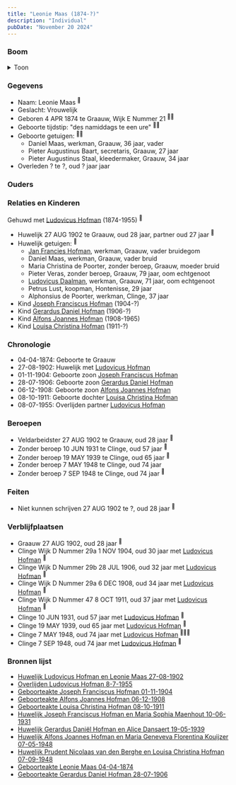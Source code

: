 ```yaml
---
title: "Leonie Maas (1874-?)"
description: "Individual"
pubDate: "November 20 2024"
---
```


### Boom
<details><summary>Toon</summary>

![test](https://www.plantuml.com/plantuml/svg/dPJVRzem4CVV_LUSoiEUaCAFf04XMg30XjXQJUrUfWavyG4MZerypX2g-h_FRGAjeAhIlULyTxxFtNtZQtBSkZnJZ3PIRxdb6IGytQoioRKO6MKiECirUHTgnzPI8AJIfWgBRyosRWyPPWbQAex8eKNZzbjaRsvD5IU2HmO0GsC5slkrJ3SQYNgzZ4lTxqEBFJ7s1UvUIX5ZHSh578sM2DyvfmlW1D-2e1b6S4ohJORZrhZbxtvSIbJY2NhTX2VxHMASKzZjGni6Tp-X4L-sOMevptTl8ccJAxNWMYnIQuWIuv5yoXLSFTCS479X_ieq9_XgbXdNhnmDWDguDGadmm_gDnhmu_RNvm1Yc3tCeT49GnWfgLVeSKgQNdU7GlWp7zQyXC73rCS5pHUeIH04SGGr9LThjqUbpCw37LDdXd2xXebVQIhfdOQYLgM6YduwGVi0Lt6W9SOKBRV2Lx_XVhNg3A9T1Q9v654G_H_5G2sD9fWPhhtt32Ai0X71pNZqp11NPeWBDNQYyytEJIw9msXj9Jcf-HbJ11Na7iFjwDuNyBBxt5pAFwjUBsN4Iec_7fJogfTQER7R9tPuOXSNUedLV_kNGg3-Sqmirtxg25cvYbD7nDWrQk5Vhdy0)
</details>

### Gegevens
- Naam: Leonie Maas <sup><a href="../s00425/" style="text-decoration:none" title="Huwelijk Ludovicus Hofman en Leonie Maas 27-08-1902">:link:</a></sup>
- Geslacht: Vrouwelijk
- Geboren 4 APR 1874 te Graauw, Wijk E Nummer 21 <sup><a href="../s00425/" style="text-decoration:none" title="Huwelijk Ludovicus Hofman en Leonie Maas 27-08-1902">:link:</a><a href="../s00448/" style="text-decoration:none" title="Geboorteakte Leonie Maas 04-04-1874">:link:</a></sup>
- Geboorte tijdstip: "des namiddags te een ure" <sup><a href="../s00425/" style="text-decoration:none" title="Huwelijk Ludovicus Hofman en Leonie Maas 27-08-1902">:link:</a><a href="../s00448/" style="text-decoration:none" title="Geboorteakte Leonie Maas 04-04-1874">:link:</a></sup>
- Geboorte getuigen: <sup><a href="../s00425/" style="text-decoration:none" title="Huwelijk Ludovicus Hofman en Leonie Maas 27-08-1902">:link:</a><a href="../s00448/" style="text-decoration:none" title="Geboorteakte Leonie Maas 04-04-1874">:link:</a></sup>
  - Daniel Maas, werkman, Graauw, 36 jaar, vader
  - Pieter Augustinus Baart, secretaris, Graauw, 27 jaar
  - Pieter Augustinus Staal, kleedermaker, Graauw, 34 jaar
- Overleden ? te ?, oud ? jaar jaar 

### Ouders

### Relaties en Kinderen

Gehuwd met [Ludovicus Hofman](../i00251/) (1874-1955) <sup><a href="../s00425/" style="text-decoration:none" title="Huwelijk Ludovicus Hofman en Leonie Maas 27-08-1902">:link:</a></sup>
- Huwelijk 27 AUG 1902 te Graauw, oud 28 jaar, partner oud 27 jaar <sup><a href="../s00425/" style="text-decoration:none" title="Huwelijk Ludovicus Hofman en Leonie Maas 27-08-1902">:link:</a></sup>
- Huwelijk getuigen:  <sup><a href="../s00425/" style="text-decoration:none" title="Huwelijk Ludovicus Hofman en Leonie Maas 27-08-1902">:link:</a></sup>
  - [Jan Francies Hofman](../i00035/), werkman, Graauw, vader bruidegom
  - Daniel Maas, werkman, Graauw, vader bruid
  - Maria Christina de Poorter, zonder beroep, Graauw, moeder bruid
  - Pieter Veras, zonder beroep, Graauw, 79 jaar, oom echtgenoot
  - [Ludovicus Daalman](../i00029/), werkman, Graauw, 71 jaar, oom echtgenoot
  - Petrus Lust, koopman, Hontenisse, 29 jaar
  - Alphonsius de Poorter, werkman, Clinge, 37 jaar
- Kind [Joseph Franciscus Hofman](../i00263/) (1904-?)
- Kind [Gerardus Daniel Hofman](../i00264/) (1906-?)
- Kind [Alfons Joannes Hofman](../i00265/) (1908-1965)
- Kind [Louisa Christina Hofman](../i00266/) (1911-?)

### Chronologie
- 04-04-1874: Geboorte te Graauw
- 27-08-1902: Huwelijk met [Ludovicus Hofman](../i00251/)
- 01-11-1904: Geboorte zoon [Joseph Franciscus Hofman](../i00263/)
- 28-07-1906: Geboorte zoon [Gerardus Daniel Hofman](../i00264/)
- 06-12-1908: Geboorte zoon [Alfons Joannes Hofman](../i00265/)
- 08-10-1911: Geboorte dochter [Louisa Christina Hofman](../i00266/)
- 08-07-1955: Overlijden partner [Ludovicus Hofman](../i00251/)

### Beroepen
- Veldarbeidster 27 AUG 1902 te Graauw, oud 28 jaar <sup><a href="../s00425/" style="text-decoration:none" title="Huwelijk Ludovicus Hofman en Leonie Maas 27-08-1902">:link:</a></sup>
- Zonder beroep 10 JUN 1931 te Clinge, oud 57 jaar <sup><a href="../s00443/" style="text-decoration:none" title="Huwelijk Joseph Franciscus Hofman en Maria Sophia Maenhout 10-06-1931">:link:</a></sup>
- Zonder beroep 19 MAY 1939 te Clinge, oud 65 jaar <sup><a href="../s00444/" style="text-decoration:none" title="Huwelijk Gerardus Daniël Hofman en Alice Dansaert 19-05-1939">:link:</a></sup>
- Zonder beroep 7 MAY 1948 te Clinge, oud 74 jaar 
- Zonder beroep 7 SEP 1948 te Clinge, oud 74 jaar <sup><a href="../s00446/" style="text-decoration:none" title="Huwelijk Prudent Nicolaas van den Berghe en Louisa Christina Hofman 07-09-1948 ">:link:</a></sup>

### Feiten
- Niet kunnen schrijven 27 AUG 1902 te ?, oud 28 jaar <sup><a href="../s00425/" style="text-decoration:none" title="Huwelijk Ludovicus Hofman en Leonie Maas 27-08-1902">:link:</a></sup>

### Verblijfplaatsen
- Graauw  27 AUG 1902, oud 28 jaar  <sup><a href="../s00425/" style="text-decoration:none" title="Huwelijk Ludovicus Hofman en Leonie Maas 27-08-1902">:link:</a></sup>
- Clinge Wijk D Nummer 29a 1 NOV 1904, oud 30 jaar met [Ludovicus Hofman](../i00251/) <sup><a href="../s00439/" style="text-decoration:none" title="Geboorteakte Joseph Franciscus Hofman 01-11-1904">:link:</a></sup>
- Clinge Wijk D Nummer 29b 28 JUL 1906, oud 32 jaar met [Ludovicus Hofman](../i00251/) <sup><a href="../s00440/" style="text-decoration:none" title="Geboorteakte Gerardus Daniel Hofman 28-07-1906">:link:</a></sup>
- Clinge Wijk D Nummer 29a 6 DEC 1908, oud 34 jaar met [Ludovicus Hofman](../i00251/) <sup><a href="../s00441/" style="text-decoration:none" title="Geboorteakte Alfons Joannes Hofman 06-12-1908">:link:</a></sup>
- Clinge Wijk D Nummer 47 8 OCT 1911, oud 37 jaar met [Ludovicus Hofman](../i00251/) <sup><a href="../s00442/" style="text-decoration:none" title="Geboorteakte Louisa Christina Hofman 08-10-1911">:link:</a></sup>
- Clinge  10 JUN 1931, oud 57 jaar met [Ludovicus Hofman](../i00251/) <sup><a href="../s00443/" style="text-decoration:none" title="Huwelijk Joseph Franciscus Hofman en Maria Sophia Maenhout 10-06-1931">:link:</a></sup>
- Clinge  19 MAY 1939, oud 65 jaar met [Ludovicus Hofman](../i00251/) <sup><a href="../s00444/" style="text-decoration:none" title="Huwelijk Gerardus Daniël Hofman en Alice Dansaert 19-05-1939">:link:</a></sup>
- Clinge  7 MAY 1948, oud 74 jaar met [Ludovicus Hofman](../i00251/) <sup><a href="../s00445/" style="text-decoration:none" title="Huwelijk Alfons Joannes Hofman en Maria Geneveva Florentina Kouijzer 07-05-1948">:link:</a><a href="../s00445/" style="text-decoration:none" title="Huwelijk Alfons Joannes Hofman en Maria Geneveva Florentina Kouijzer 07-05-1948">:link:</a><a href="../s00445/" style="text-decoration:none" title="Huwelijk Alfons Joannes Hofman en Maria Geneveva Florentina Kouijzer 07-05-1948">:link:</a></sup>
- Clinge  7 SEP 1948, oud 74 jaar met [Ludovicus Hofman](../i00251/) <sup><a href="../s00446/" style="text-decoration:none" title="Huwelijk Prudent Nicolaas van den Berghe en Louisa Christina Hofman 07-09-1948 ">:link:</a></sup>

### Bronnen lijst
- [Huwelijk Ludovicus Hofman en Leonie Maas 27-08-1902](../s00425/)
- [Overlijden Ludovicus Hofman 8-7-1955](../s00432/)
- [Geboorteakte Joseph Franciscus Hofman 01-11-1904](../s00439/)
- [Geboorteakte Alfons Joannes Hofman 06-12-1908](../s00441/)
- [Geboorteakte Louisa Christina Hofman 08-10-1911](../s00442/)
- [Huwelijk Joseph Franciscus Hofman en Maria Sophia Maenhout 10-06-1931](../s00443/)
- [Huwelijk Gerardus Daniël Hofman en Alice Dansaert 19-05-1939](../s00444/)
- [Huwelijk Alfons Joannes Hofman en Maria Geneveva Florentina Kouijzer 07-05-1948](../s00445/)
- [Huwelijk Prudent Nicolaas van den Berghe en Louisa Christina Hofman 07-09-1948 ](../s00446/)
- [Geboorteakte Leonie Maas 04-04-1874](../s00448/)
- [Geboorteakte Gerardus Daniel Hofman 28-07-1906](../s00440/)